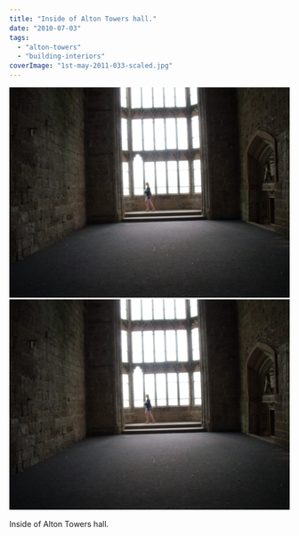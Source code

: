 ```yaml
---
title: "Inside of Alton Towers hall."
date: "2010-07-03"
tags: 
  - "alton-towers"
  - "building-interiors"
coverImage: "1st-may-2011-033-scaled.jpg"
---
```


[![](images/1st-may-2011-033-1024x768.jpg)](images/1st-may-2011-033-scaled.jpg)
[![](images/1st-may-2011-033-1024x768.jpg)](images/1st-may-2011-033-scaled.jpg)

Inside of Alton Towers hall.
